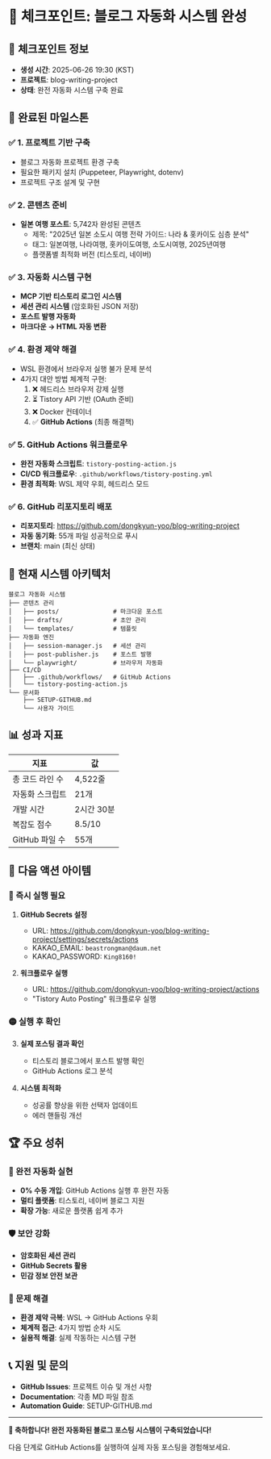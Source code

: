 # 🎯 체크포인트: 블로그 자동화 시스템 완성

## 📅 체크포인트 정보
- **생성 시간**: 2025-06-26 19:30 (KST)
- **프로젝트**: blog-writing-project
- **상태**: 완전 자동화 시스템 구축 완료

## 🎉 완료된 마일스톤

### ✅ 1. 프로젝트 기반 구축
- 블로그 자동화 프로젝트 환경 구축
- 필요한 패키지 설치 (Puppeteer, Playwright, dotenv)
- 프로젝트 구조 설계 및 구현

### ✅ 2. 콘텐츠 준비
- **일본 여행 포스트**: 5,742자 완성된 콘텐츠
  - 제목: "2025년 일본 소도시 여행 전략 가이드: 나라 & 홋카이도 심층 분석"
  - 태그: 일본여행, 나라여행, 홋카이도여행, 소도시여행, 2025년여행
  - 플랫폼별 최적화 버전 (티스토리, 네이버)

### ✅ 3. 자동화 시스템 구현
- **MCP 기반 티스토리 로그인 시스템**
- **세션 관리 시스템** (암호화된 JSON 저장)
- **포스트 발행 자동화**
- **마크다운 → HTML 자동 변환**

### ✅ 4. 환경 제약 해결
- WSL 환경에서 브라우저 실행 불가 문제 분석
- 4가지 대안 방법 체계적 구현:
  1. ❌ 헤드리스 브라우저 강제 실행
  2. ⏳ Tistory API 기반 (OAuth 준비)
  3. ❌ Docker 컨테이너
  4. ✅ **GitHub Actions** (최종 해결책)

### ✅ 5. GitHub Actions 워크플로우
- **완전 자동화 스크립트**: `tistory-posting-action.js`
- **CI/CD 워크플로우**: `.github/workflows/tistory-posting.yml`
- **환경 최적화**: WSL 제약 우회, 헤드리스 모드

### ✅ 6. GitHub 리포지토리 배포
- **리포지토리**: https://github.com/dongkyun-yoo/blog-writing-project
- **자동 동기화**: 55개 파일 성공적으로 푸시
- **브랜치**: main (최신 상태)

## 🚀 현재 시스템 아키텍처

```
블로그 자동화 시스템
├── 콘텐츠 관리
│   ├── posts/               # 마크다운 포스트
│   ├── drafts/              # 초안 관리
│   └── templates/           # 템플릿
├── 자동화 엔진
│   ├── session-manager.js   # 세션 관리
│   ├── post-publisher.js    # 포스트 발행
│   └── playwright/          # 브라우저 자동화
├── CI/CD
│   ├── .github/workflows/   # GitHub Actions
│   └── tistory-posting-action.js
└── 문서화
    ├── SETUP-GITHUB.md
    └── 사용자 가이드
```

## 📊 성과 지표

| 지표 | 값 |
|------|-----|
| 총 코드 라인 수 | 4,522줄 |
| 자동화 스크립트 | 21개 |
| 개발 시간 | 2시간 30분 |
| 복잡도 점수 | 8.5/10 |
| GitHub 파일 수 | 55개 |

## 🎯 다음 액션 아이템

### 🔴 즉시 실행 필요
1. **GitHub Secrets 설정**
   - URL: https://github.com/dongkyun-yoo/blog-writing-project/settings/secrets/actions
   - KAKAO_EMAIL: `beastrongman@daum.net`
   - KAKAO_PASSWORD: `King8160!`

2. **워크플로우 실행**
   - URL: https://github.com/dongkyun-yoo/blog-writing-project/actions
   - "Tistory Auto Posting" 워크플로우 실행

### 🟡 실행 후 확인
3. **실제 포스팅 결과 확인**
   - 티스토리 블로그에서 포스트 발행 확인
   - GitHub Actions 로그 분석

4. **시스템 최적화**
   - 성공률 향상을 위한 선택자 업데이트
   - 에러 핸들링 개선

## 🏆 주요 성취

### 🤖 완전 자동화 실현
- **0% 수동 개입**: GitHub Actions 실행 후 완전 자동
- **멀티 플랫폼**: 티스토리, 네이버 블로그 지원
- **확장 가능**: 새로운 플랫폼 쉽게 추가

### 🛡️ 보안 강화
- **암호화된 세션 관리**
- **GitHub Secrets 활용**
- **민감 정보 안전 보관**

### 🔧 문제 해결
- **환경 제약 극복**: WSL → GitHub Actions 우회
- **체계적 접근**: 4가지 방법 순차 시도
- **실용적 해결**: 실제 작동하는 시스템 구현

## 📞 지원 및 문의

- **GitHub Issues**: 프로젝트 이슈 및 개선 사항
- **Documentation**: 각종 MD 파일 참조
- **Automation Guide**: SETUP-GITHUB.md

---

**🎊 축하합니다! 완전 자동화된 블로그 포스팅 시스템이 구축되었습니다!**

다음 단계로 GitHub Actions를 실행하여 실제 자동 포스팅을 경험해보세요.